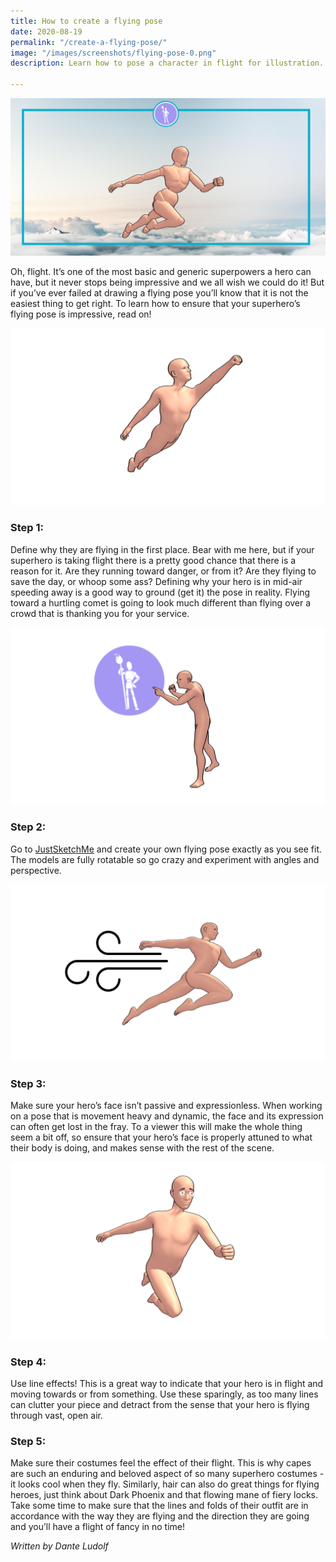 ```yaml
---
title: How to create a flying pose
date: 2020-08-19
permalink: "/create-a-flying-pose/"
image: "/images/screenshots/flying-pose-0.png"
description: Learn how to pose a character in flight for illustration.

---
```

![Flying pose](/images/screenshots/flying-pose-0.png)

Oh, flight. It’s one of the most basic and generic superpowers a hero can have, but it never stops being impressive and we all wish we could do it! But if you’ve ever failed at drawing a flying pose you’ll know that it is not the easiest thing to get right. To learn how to ensure that your superhero’s flying pose is impressive, read on!

![Flying pose](/images/screenshots/flying-pose-1.png)

### Step 1:

Define why they are flying in the first place. Bear with me here, but if your superhero is taking flight there is a pretty good chance that there is a reason for it. Are they running toward danger, or from it? Are they flying to save the day, or whoop some ass? Defining why your hero is in mid-air speeding away is a good way to ground (get it) the pose in reality. Flying toward a hurtling comet is going to look much different than flying over a crowd that is thanking you for your service.

![Flying pose](/images/screenshots/flying-pose-2.png)

### Step 2:

Go to [JustSketchMe](/) and create your own flying pose exactly as you see fit. The models are fully rotatable so go crazy and experiment with angles and perspective.

![Flying pose](/images/screenshots/flying-pose-3.png)

### Step 3:

Make sure your hero’s face isn’t passive and expressionless. When working on a pose that is movement heavy and dynamic, the face and its expression can often get lost in the fray. To a viewer this will make the whole thing seem a bit off, so ensure that your hero’s face is properly attuned to what their body is doing, and makes sense with the rest of the scene.

![Flying pose](/images/screenshots/flying-pose-4.png)

### Step 4:

Use line effects! This is a great way to indicate that your hero is in flight and moving towards or from something. Use these sparingly, as too many lines can clutter your piece and detract from the sense that your hero is flying through vast, open air.

### Step 5:

Make sure their costumes feel the effect of their flight. This is why capes are such an enduring and beloved aspect of so many superhero costumes - it looks cool when they fly. Similarly, hair can also do great things for flying heroes, just think about Dark Phoenix and that flowing mane of fiery locks. Take some time to make sure that the lines and folds of their outfit are in accordance with the way they are flying and the direction they are going and you’ll have a flight of fancy in no time!

_Written by Dante Ludolf_